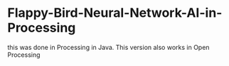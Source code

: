 # Flappy-Bird-Neural-Network-AI-in-Processing
this was done in Processing in Java. This version also works in Open Processing
